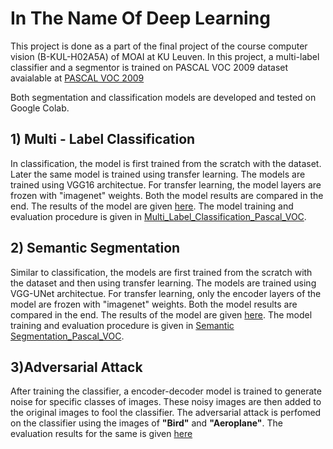 # In The Name Of Deep Learning
This project is done as a part of the final project of the course computer vision (B-KUL-H02A5A) of MOAI at KU Leuven.
In this project, a multi-label classifier and a segmentor is trained on PASCAL VOC 2009 dataset avaialable at [PASCAL VOC 2009](http://host.robots.ox.ac.uk/pascal/VOC/voc2009/VOCtrainval_11-May-2009.tar)

Both segmentation and classification models are developed and tested on Google Colab. 

## 1) Multi - Label Classification
In classification, the model is first trained from the scratch with the dataset. Later the same model is trained using transfer learning.
The models are trained using VGG16 architectue. For transfer learning, the model layers are frozen with "imagenet" weights. Both the model results are compared in the end. The results of the model are given [here](Image_Classification/README.md). The model training and evaluation procedure is given in [Multi_Label_Classification_Pascal_VOC](Image_Classification/Multi_Label_Classification_Pascal_VOC.ipynb).


## 2) Semantic Segmentation 
Similar to classification, the models are first trained from the scratch with the dataset and then using transfer learning.
The models are trained using VGG-UNet architectue. For transfer learning, only the encoder layers of the model are frozen with "imagenet" weights. 
Both the model results are compared in the end. The results of the model are given [here](Image_Segmentation/README.md). The model training and evaluation procedure is given in [Semantic Segmentation_Pascal_VOC](Image_Segmentation/Segmentation_Pascal_VOC.ipynb).

## 3)Adversarial Attack

After training the classifier, a encoder-decoder model is trained to generate noise for specific classes of images. These noisy images are then added to the original images to fool the classifier. The adversarial attack is perfomed on the classifier using the images of **"Bird"** and **"Aeroplane"**. The evaluation results for the same is given [here](Image_Classification/README.md)
